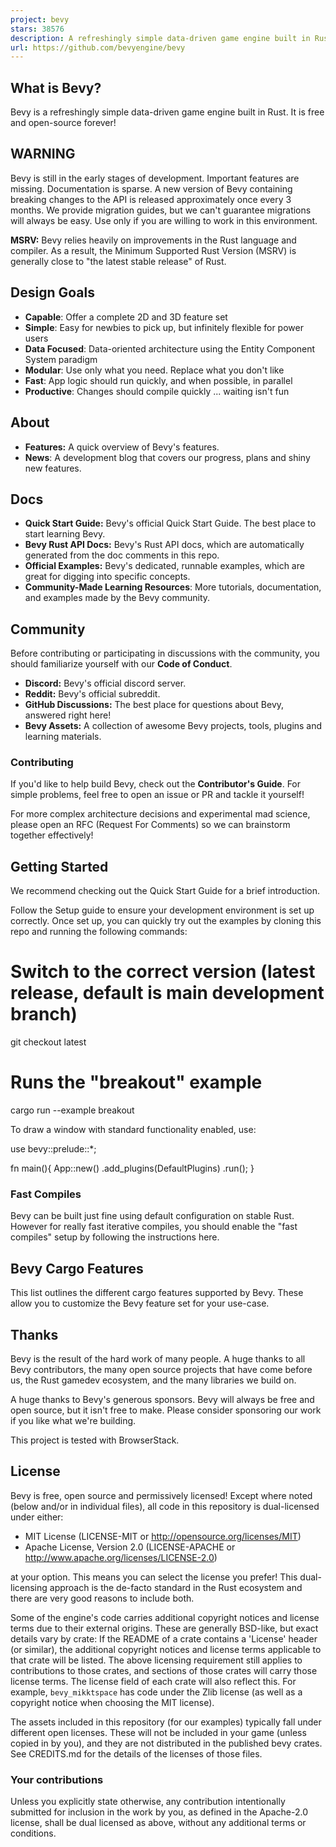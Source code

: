 ```yaml
---
project: bevy
stars: 38576
description: A refreshingly simple data-driven game engine built in Rust
url: https://github.com/bevyengine/bevy
---
```


What is Bevy?
-------------

Bevy is a refreshingly simple data-driven game engine built in Rust. It is free and open-source forever!

WARNING
-------

Bevy is still in the early stages of development. Important features are missing. Documentation is sparse. A new version of Bevy containing breaking changes to the API is released approximately once every 3 months. We provide migration guides, but we can't guarantee migrations will always be easy. Use only if you are willing to work in this environment.

**MSRV:** Bevy relies heavily on improvements in the Rust language and compiler. As a result, the Minimum Supported Rust Version (MSRV) is generally close to "the latest stable release" of Rust.

Design Goals
------------

-   **Capable**: Offer a complete 2D and 3D feature set
-   **Simple**: Easy for newbies to pick up, but infinitely flexible for power users
-   **Data Focused**: Data-oriented architecture using the Entity Component System paradigm
-   **Modular**: Use only what you need. Replace what you don't like
-   **Fast**: App logic should run quickly, and when possible, in parallel
-   **Productive**: Changes should compile quickly ... waiting isn't fun

About
-----

-   **Features:** A quick overview of Bevy's features.
-   **News**: A development blog that covers our progress, plans and shiny new features.

Docs
----

-   **Quick Start Guide:** Bevy's official Quick Start Guide. The best place to start learning Bevy.
-   **Bevy Rust API Docs:** Bevy's Rust API docs, which are automatically generated from the doc comments in this repo.
-   **Official Examples:** Bevy's dedicated, runnable examples, which are great for digging into specific concepts.
-   **Community-Made Learning Resources**: More tutorials, documentation, and examples made by the Bevy community.

Community
---------

Before contributing or participating in discussions with the community, you should familiarize yourself with our **Code of Conduct**.

-   **Discord:** Bevy's official discord server.
-   **Reddit:** Bevy's official subreddit.
-   **GitHub Discussions:** The best place for questions about Bevy, answered right here!
-   **Bevy Assets:** A collection of awesome Bevy projects, tools, plugins and learning materials.

### Contributing

If you'd like to help build Bevy, check out the **Contributor's Guide**. For simple problems, feel free to open an issue or PR and tackle it yourself!

For more complex architecture decisions and experimental mad science, please open an RFC (Request For Comments) so we can brainstorm together effectively!

Getting Started
---------------

We recommend checking out the Quick Start Guide for a brief introduction.

Follow the Setup guide to ensure your development environment is set up correctly. Once set up, you can quickly try out the examples by cloning this repo and running the following commands:

# Switch to the correct version (latest release, default is main development branch)
git checkout latest
# Runs the "breakout" example
cargo run --example breakout

To draw a window with standard functionality enabled, use:

use bevy::prelude::\*;

fn main(){
  App::new()
    .add\_plugins(DefaultPlugins)
    .run();
}

### Fast Compiles

Bevy can be built just fine using default configuration on stable Rust. However for really fast iterative compiles, you should enable the "fast compiles" setup by following the instructions here.

Bevy Cargo Features
-------------------

This list outlines the different cargo features supported by Bevy. These allow you to customize the Bevy feature set for your use-case.

Thanks
------

Bevy is the result of the hard work of many people. A huge thanks to all Bevy contributors, the many open source projects that have come before us, the Rust gamedev ecosystem, and the many libraries we build on.

A huge thanks to Bevy's generous sponsors. Bevy will always be free and open source, but it isn't free to make. Please consider sponsoring our work if you like what we're building.

This project is tested with BrowserStack.

License
-------

Bevy is free, open source and permissively licensed! Except where noted (below and/or in individual files), all code in this repository is dual-licensed under either:

-   MIT License (LICENSE-MIT or http://opensource.org/licenses/MIT)
-   Apache License, Version 2.0 (LICENSE-APACHE or http://www.apache.org/licenses/LICENSE-2.0)

at your option. This means you can select the license you prefer! This dual-licensing approach is the de-facto standard in the Rust ecosystem and there are very good reasons to include both.

Some of the engine's code carries additional copyright notices and license terms due to their external origins. These are generally BSD-like, but exact details vary by crate: If the README of a crate contains a 'License' header (or similar), the additional copyright notices and license terms applicable to that crate will be listed. The above licensing requirement still applies to contributions to those crates, and sections of those crates will carry those license terms. The license field of each crate will also reflect this. For example, `bevy_mikktspace` has code under the Zlib license (as well as a copyright notice when choosing the MIT license).

The assets included in this repository (for our examples) typically fall under different open licenses. These will not be included in your game (unless copied in by you), and they are not distributed in the published bevy crates. See CREDITS.md for the details of the licenses of those files.

### Your contributions

Unless you explicitly state otherwise, any contribution intentionally submitted for inclusion in the work by you, as defined in the Apache-2.0 license, shall be dual licensed as above, without any additional terms or conditions.
